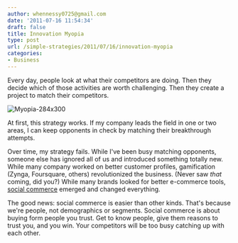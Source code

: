```yaml
---
author: whennessy0725@gmail.com
date: '2011-07-16 11:54:34'
draft: false
title: Innovation Myopia
type: post
url: /simple-strategies/2011/07/16/innovation-myopia
categories:
- Business
---
```





Every day, people look at what their competitors are doing. Then they decide which of those activities are worth challenging.  Then they create a project to match their competitors.







![Myopia-284x300](http://static1.squarespace.com/static/56c87f52356fb0ec8c23c9b7/t/56d090ffd9fd567b5dd39b14/1456509183225/myopia-284x300-scaled500.jpg)








At first, this strategy works.  If my company leads the field in one or two areas, I can keep opponents in check by matching their breakthrough attempts.




Over time, my strategy fails. While I've been busy matching opponents, someone else has ignored all of us and introduced something totally new.  While many company worked on better customer profiles, gamification (Zynga, Foursquare, others) revolutionized the business. (Never saw _that_ coming, did you?) While many brands looked for better e-commerce tools, [social commerce](http://socialcommercetoday.com/social-commerce-the-smart-solomo-consumer-infographics/) emerged and changed everything.




The good news: social commerce is easier than other kinds. That's because we're people, not demographics or segments. Social commerce is about buying form people you trust. Get to know people, give them reasons to trust you, and you win. Your competitors will be too busy catching up with each other.







